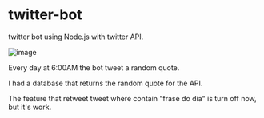 # twitter-bot
twitter bot using Node.js with twitter API. 

![image](https://user-images.githubusercontent.com/79453555/204353788-6518f42c-1899-48c9-a5fe-d9d70949976a.png)

Every day at 6:00AM the bot tweet a random quote.  

I had a database that returns the random quote for the API.  

The feature that retweet tweet where contain "frase do dia" is turn off now, but it's work.
